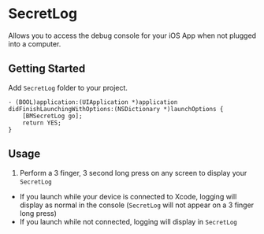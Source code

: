 # SecretLog

Allows you to access the debug console for your iOS App when not plugged into a computer.

## Getting Started

Add `SecretLog` folder to your project.

```objc
- (BOOL)application:(UIApplication *)application didFinishLaunchingWithOptions:(NSDictionary *)launchOptions {
    [BMSecretLog go];
    return YES;
}
```

## Usage
1. Perform a 3 finger, 3 second long press on any screen to display your `SecretLog`  
- If you launch while your device is connected to Xcode, logging will display as normal in the console (`SecretLog` will not appear on a 3 finger long press)
- If you launch while not connected, logging will display in `SecretLog`

